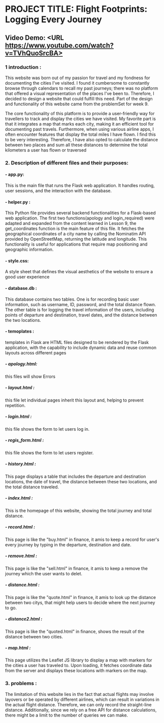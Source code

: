# PROJECT TITLE: Flight Footprints: Logging Every Journey

## Video Demo:  <URL https://www.youtube.com/watch?v=TVhQuoSrcBA>


### 1 introduction :

This website was born out of my passion for travel and my fondness for documenting the cities I've visited. I found it cumbersome to constantly browse through calendars to recall my past journeys; there was no platform that offered a visual representation of the places I've been to. Therefore, I decided to design a website that could fulfill this need. Part of the design and functionality of this website came from the problemSet for week 9.

The core functionality of this platform is to provide a user-friendly way for travellers to track and display the cities we have visited. My favorite part is that it integrates a map that marks each city, making it an efficient tool for documenting past travels. Furthermore, when using various airline apps, I often encounter features that display the total miles I have flown. I find this to be very interesting. Therefore, I have also opted to calculate the distance between two places and sum all these distances to determine the total kilometers a user has flown or traversed


### 2. Description of different files and their purposes:

#### - app.py:
This is the main file that runs the Flask web application. It handles routing, user sessions, and the interaction with the database.

#### - helper.py :
This Python file provides several backend functionalities for a Flask-based web application. The first two functions(apology and login_required) were adapted and expanded from the content learned in Lesson 9, the get_coordinates function is the main feature of this file. It fetches the geographical coordinates of a city name by calling the Nominatim API provided by OpenStreetMap, returning the latitude and longitude. This functionality is useful for applications that require map positioning and geographic information.

#### - style.css:
A style sheet that defines the visual aesthetics of the website to ensure a good user experience

#### - database.db :
This database contains two tables. One is for recording basic user information, such as username, ID, password, and the total distance flown. The other table is for logging the travel information of the users, including points of departure and destination, travel dates, and the distance between the two locations.

#### - temoplates :
 templates in Flask are HTML files designed to be rendered by the Flask application, with the capability to include dynamic data and reuse common layouts across different pages
##### - apology.html:
this files will show Errors
##### - layout.html :
this file let individual pages inherit this layout and, helping to prevent repetition.
##### - login.html :
this file shows the form to let users log in.
##### - regis_form.html :
this file shows the form to let users register.
##### - history.html :
This page displays a table that includes the departure and destination locations, the date of travel, the distance between these two locations, and the total distance traveled.
##### - index.html :
This is the homepage of this website, showing the total journey and total distance.
##### - record.html :
This page is like the "buy.html" in finance, it amis to keep a record for user's every journey by typing in the departure, destination and date.
##### - remove.html :
This page is like the "sell.html" in finance, it amis to keep a remove the journey which the user wants to delet.
##### - distance.html :
This page is like the "quote.html" in finance, it amis to look up the distance between two citys, that might help users to decide where the next journey to go.
##### - distance2.html :
This page is like the "quoted.html" in finance, shows the result of the distance between two cities.
##### - map.html :
This page utilizes the Leaflet JS library to display a map with markers for the cities a user has traveled to. Upon loading, it fetches coordinate data from the server and displays these locations with markers on the map.


### 3. problems :
The limitation of this website lies in the fact that actual flights may involve layovers or be operated by different airlines, which can result in variations in the actual flight distance. Therefore, we can only record the straight-line distance. Additionally, since we rely on a free API for distance calculations, there might be a limit to the number of queries we can make.
